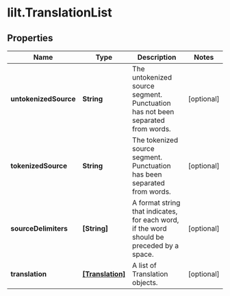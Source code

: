 # lilt.TranslationList

## Properties
Name | Type | Description | Notes
------------ | ------------- | ------------- | -------------
**untokenizedSource** | **String** | The untokenized source segment. Punctuation has not been separated from words. | [optional] 
**tokenizedSource** | **String** | The tokenized source segment. Punctuation has been separated from words. | [optional] 
**sourceDelimiters** | **[String]** | A format string that indicates, for each word, if the word should be preceded by a space. | [optional] 
**translation** | [**[Translation]**](Translation.md) | A list of Translation objects. | [optional] 
